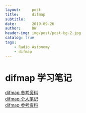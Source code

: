 ```yaml
---
layout:     post
title:      difmap
subtitle:   
date:       2019-09-26
author:     DW
header-img: img/post/post-bg-2.jpg
catalog: true
tags:
    - Radio Astonomy  
    - difmap  
---
```


# difmap 学习笔记
[difmap 参考资料](https://github.com/dw839566105/dw839566105.github.io/raw/master/_posts/difmap/cookbook.pdf)  
[difmap 个人笔记](https://github.com/dw839566105/dw839566105.github.io/raw/master/_posts/difmap/difmap.pdf)  
[difmap 参考资料](_posts/difmap/cookbook.pdf)  

